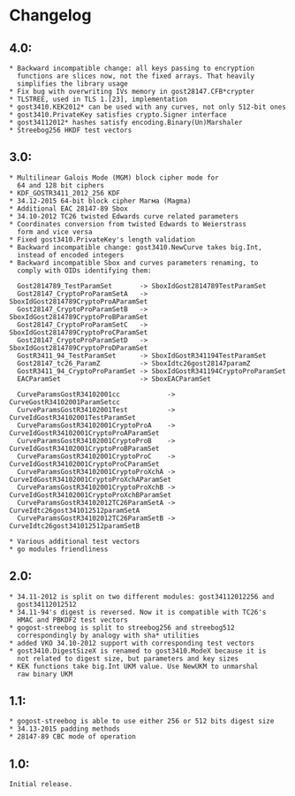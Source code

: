 # Changelog

## 4.0:
    * Backward incompatible change: all keys passing to encryption
      functions are slices now, not the fixed arrays. That heavily
      simplifies the library usage
    * Fix bug with overwriting IVs memory in gost28147.CFB*crypter
    * TLSTREE, used in TLS 1.[23], implementation
    * gost3410.KEK2012* can be used with any curves, not only 512-bit ones
    * gost3410.PrivateKey satisfies crypto.Signer interface
    * gost34112012* hashes satisfy encoding.Binary(Un)Marshaler
    * Streebog256 HKDF test vectors

## 3.0:
    * Multilinear Galois Mode (MGM) block cipher mode for
      64 and 128 bit ciphers
    * KDF_GOSTR3411_2012_256 KDF
    * 34.12-2015 64-bit block cipher Магма (Magma)
    * Additional EAC 28147-89 Sbox
    * 34.10-2012 TC26 twisted Edwards curve related parameters
    * Coordinates conversion from twisted Edwards to Weierstrass
      form and vice versa
    * Fixed gost3410.PrivateKey's length validation
    * Backward incompatible change: gost3410.NewCurve takes big.Int,
      instead of encoded integers
    * Backward incompatible Sbox and curves parameters renaming, to
      comply with OIDs identifying them:

      Gost2814789_TestParamSet       -> SboxIdGost2814789TestParamSet
      Gost28147_CryptoProParamSetA   -> SboxIdGost2814789CryptoProAParamSet
      Gost28147_CryptoProParamSetB   -> SboxIdGost2814789CryptoProBParamSet
      Gost28147_CryptoProParamSetC   -> SboxIdGost2814789CryptoProCParamSet
      Gost28147_CryptoProParamSetD   -> SboxIdGost2814789CryptoProDParamSet
      GostR3411_94_TestParamSet      -> SboxIdGostR341194TestParamSet
      Gost28147_tc26_ParamZ          -> SboxIdtc26gost28147paramZ
      GostR3411_94_CryptoProParamSet -> SboxIdGostR341194CryptoProParamSet
      EACParamSet                    -> SboxEACParamSet

      CurveParamsGostR34102001cc            -> CurveGostR34102001ParamSetcc
      CurveParamsGostR34102001Test          -> CurveIdGostR34102001TestParamSet
      CurveParamsGostR34102001CryptoProA    -> CurveIdGostR34102001CryptoProAParamSet
      CurveParamsGostR34102001CryptoProB    -> CurveIdGostR34102001CryptoProBParamSet
      CurveParamsGostR34102001CryptoProC    -> CurveIdGostR34102001CryptoProCParamSet
      CurveParamsGostR34102001CryptoProXchA -> CurveIdGostR34102001CryptoProXchAParamSet
      CurveParamsGostR34102001CryptoProXchB -> CurveIdGostR34102001CryptoProXchBParamSet
      CurveParamsGostR34102012TC26ParamSetA -> CurveIdtc26gost341012512paramSetA
      CurveParamsGostR34102012TC26ParamSetB -> CurveIdtc26gost341012512paramSetB

    * Various additional test vectors
    * go modules friendliness

## 2.0:
    * 34.11-2012 is split on two different modules: gost34112012256 and
      gost34112012512
    * 34.11-94's digest is reversed. Now it is compatible with TC26's
      HMAC and PBKDF2 test vectors
    * gogost-streebog is split to streebog256 and streebog512
      correspondingly by analogy with sha* utilities
    * added VKO 34.10-2012 support with corresponding test vectors
    * gost3410.DigestSizeX is renamed to gost3410.ModeX because it is
      not related to digest size, but parameters and key sizes
    * KEK functions take big.Int UKM value. Use NewUKM to unmarshal
      raw binary UKM

## 1.1:
    * gogost-streebog is able to use either 256 or 512 bits digest size
    * 34.13-2015 padding methods
    * 28147-89 CBC mode of operation

## 1.0:
    Initial release.
